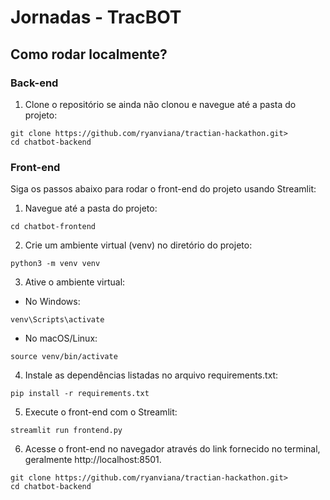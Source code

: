 # Jornadas - TracBOT

## Como rodar localmente?

### Back-end

1. Clone o repositório se ainda não clonou e navegue até a pasta do projeto:
```
git clone https://github.com/ryanviana/tractian-hackathon.git>
cd chatbot-backend
```

### Front-end

Siga os passos abaixo para rodar o front-end do projeto usando Streamlit:

1. Navegue até a pasta do projeto:

```
cd chatbot-frontend
```

2. Crie um ambiente virtual (venv) no diretório do projeto:

```
python3 -m venv venv
```

3. Ative o ambiente virtual:

- No Windows:

```
venv\Scripts\activate
```

- No macOS/Linux:
```
source venv/bin/activate
```

4. Instale as dependências listadas no arquivo requirements.txt:

```
pip install -r requirements.txt
```

5. Execute o front-end com o Streamlit:

```
streamlit run frontend.py
```

6. Acesse o front-end no navegador através do link fornecido no terminal, geralmente http://localhost:8501.

```
git clone https://github.com/ryanviana/tractian-hackathon.git>
cd chatbot-backend
```
